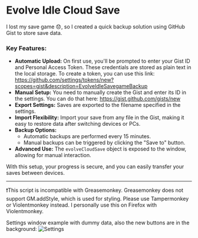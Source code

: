 # Evolve Idle Cloud Save

I lost my save game 😞, so I created a quick backup solution using GitHub Gist to store save data. 

### Key Features:
- **Automatic Upload:** On first use, you'll be prompted to enter your Gist ID and Personal Access Token. These credentials are stored as plain text in the local storage. To create a token, you can use this link: https://github.com/settings/tokens/new?scopes=gist&description=EvolveIdleSavegameBackup
- **Manual Setup:** You need to manually create the Gist and enter its ID in the settings. You can do that here: https://gist.github.com/gists/new 
- **Export Settings:** Saves are exported to the filename specified in the settings.
- **Import Flexibility:** Import your save from any file in the Gist, making it easy to restore data after switching devices or PCs.
- **Backup Options:**
  - Automatic backups are performed every 15 minutes.
  - Manual backups can be triggered by clicking the "Save to" button.
- **Advanced Use:** The `evolveCloudSave` object is exposed to the window, allowing for manual interaction.

With this setup, your progress is secure, and you can easily transfer your saves between devices.

----
❗This script is incompatible with Greasemonkey. Greasemonkey does not support GM.addStyle, which is used for styling. Please use Tampermonkey or Violentmonkey instead. I personally use this on Firefox with Violentmonkey.

Settings window example with dummy data, also the new buttons are in the background:
![Settings](https://i.imgur.com/EUujcoO.png)

<!-- [imgur album](https://imgur.com/a/o791v3t) -->